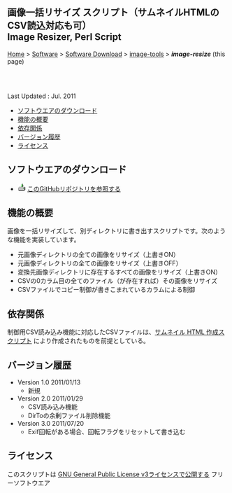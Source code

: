 ## 画像一括リサイズ スクリプト（サムネイルHTMLのCSV読込対応も可）<br />Image Resizer, Perl Script<!-- omit in toc -->

[Home](https://oasis3855.github.io/webpage/) > [Software](https://oasis3855.github.io/webpage/software/index.html) > [Software Download](https://oasis3855.github.io/webpage/software/software-download.html) > [image-tools](../README.md) > ***image-resize*** (this page)

<br />
<br />

Last Updated : Jul. 2011

- [ソフトウエアのダウンロード](#ソフトウエアのダウンロード)
- [機能の概要](#機能の概要)
- [依存関係](#依存関係)
- [バージョン履歴](#バージョン履歴)
- [ライセンス](#ライセンス)

## ソフトウエアのダウンロード

- ![download icon](../readme_pics/soft-ico-download-darkmode.gif)   [このGitHubリポジトリを参照する](../image-resize/) 

## 機能の概要

画像を一括リサイズして、別ディレクトリに書き出すスクリプトです。次のような機能を実装しています。

- 元画像ディレクトリの全ての画像をリサイズ（上書きON）
- 元画像ディレクトリの全ての画像をリサイズ（上書きOFF）
- 変換先画像ディレクトリに存在するすべての画像をリサイズ（上書きON）
- CSVの0カラム目の全てのファイル（が存在すれば）その画像をリサイズ
- CSVファイルでコピー制御が書きこまれているカラムによる制御

## 依存関係

制御用CSV読み込み機能に対応したCSVファイルは、[サムネイル HTML 作成スクリプト](../thumbnail-html/README.md) により作成されたものを前提としている。

## バージョン履歴

- Version 1.0 2011/01/13
    - 新規
- Version 2.0 2011/01/29
    - CSV読み込み機能
    - DirToの余剰ファイル削除機能
- Version 3.0 2011/07/20
    - Exif回転がある場合、回転フラグをリセットして書き込む

## ライセンス

このスクリプトは [GNU General Public License v3ライセンスで公開する](https://gpl.mhatta.org/gpl.ja.html) フリーソフトウエア


